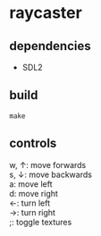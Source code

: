 # raycaster

## dependencies

* SDL2

## build

```
make
```

## controls
w, ↑: move forwards\
s, ↓: move backwards\
a: move left\
d: move right\
←: turn left\
→: turn right\
;: toggle textures
